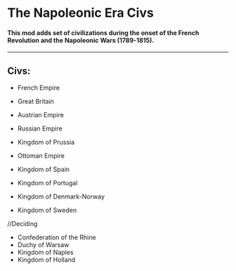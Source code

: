 # The Napoleonic Era Civs
  #### This mod adds set of civilizations during the onset of the French Revolution and the Napoleonic Wars (1789-1815).
-----


## Civs:
- French Empire
- Great Britain
- Austrian Empire
- Russian Empire
- Kingdom of Prussia
- Ottoman Empire
- Kingdom of Spain
  
- Kingdom of Portugal
- Kingdom of Denmark-Norway
- Kingdom of Sweden
  
//Deciding
- Confederation of the Rhine
- Duchy of Warsaw
- Kingdom of Naples
- Kingdom of Holland

